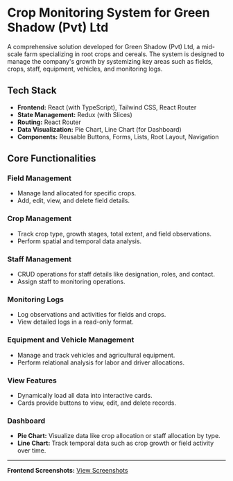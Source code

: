 # Crop Monitoring System for Green Shadow (Pvt) Ltd

A comprehensive solution developed for Green Shadow (Pvt) Ltd, a mid-scale farm specializing in root crops and cereals. The system is designed to manage the company's growth by systemizing key areas such as fields, crops, staff, equipment, vehicles, and monitoring logs.

## Tech Stack
- **Frontend:** React (with TypeScript), Tailwind CSS, React Router
- **State Management:** Redux (with Slices)
- **Routing:** React Router
- **Data Visualization:** Pie Chart, Line Chart (for Dashboard)
- **Components:** Reusable Buttons, Forms, Lists, Root Layout, Navigation

## Core Functionalities

### Field Management
- Manage land allocated for specific crops.
- Add, edit, view, and delete field details.

### Crop Management
- Track crop type, growth stages, total extent, and field observations.
- Perform spatial and temporal data analysis.

### Staff Management
- CRUD operations for staff details like designation, roles, and contact.
- Assign staff to monitoring operations.

### Monitoring Logs
- Log observations and activities for fields and crops.
- View detailed logs in a read-only format.

### Equipment and Vehicle Management
- Manage and track vehicles and agricultural equipment.
- Perform relational analysis for labor and driver allocations.

### View Features
- Dynamically load all data into interactive cards.
- Cards provide buttons to view, edit, and delete records.

### Dashboard
- **Pie Chart:** Visualize data like crop allocation or staff allocation by type.
- **Line Chart:** Track temporal data such as crop growth or field activity over time.

---

**Frontend Screenshots:** [View Screenshots](https://drive.google.com/drive/folders/1owSm85JP3t5RRlyUphLcRpUTqGBL38SG?usp=sharing)

